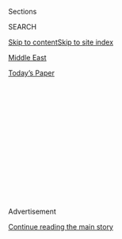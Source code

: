 <div id="app">

<div>

<div>

<div>

<div class="NYTAppHideMasthead css-1q2w90k e1suatyy0">

<div class="section css-ui9rw0 e1suatyy2">

<div class="css-eph4ug er09x8g0">

<div class="css-6n7j50">

</div>

<span class="css-1dv1kvn">Sections</span>

<div class="css-10488qs">

<span class="css-1dv1kvn">SEARCH</span>

</div>

[Skip to content](#site-content)[Skip to site index](#site-index)

</div>

<div id="masthead-section-label" class="css-1wr3we4 eaxe0e00">

[Middle
East](https://www.nytimes3xbfgragh.onion/section/world/middleeast)

</div>

<div class="css-10698na e1huz5gh0">

</div>

</div>

<div id="masthead-bar-one" class="section hasLinks css-15hmgas e1csuq9d3">

<div class="css-uqyvli e1csuq9d0">

</div>

<div class="css-1uqjmks e1csuq9d1">

</div>

<div class="css-9e9ivx">

[](https://myaccount.nytimes3xbfgragh.onion/auth/login?response_type=cookie&client_id=vi)

</div>

<div class="css-1bvtpon e1csuq9d2">

[Today’s
Paper](https://www.nytimes3xbfgragh.onion/section/todayspaper)

</div>

</div>

</div>

</div>

<div data-aria-hidden="false">

<div id="site-content" data-role="main">

<div>

<div class="css-1aor85t" style="opacity:0.000000001;z-index:-1;visibility:hidden">

<div class="css-1hqnpie">

<div class="css-epjblv">

<span class="css-17xtcya">[Middle
East](/section/world/middleeast)</span><span class="css-x15j1o">|</span><span class="css-fwqvlz">Israeli
Court Rebukes Prime Minister’s Son Over Harassing Protest
Leaders</span>

</div>

<div class="css-k008qs">

<div class="css-1iwv8en">

<span class="css-18z7m18"></span>

<div>

</div>

</div>

<span class="css-1n6z4y">https://nyti.ms/33lsNYi</span>

<div class="css-1705lsu">

<div class="css-4xjgmj">

<div class="css-4skfbu" data-role="toolbar" data-aria-label="Social Media Share buttons, Save button, and Comments Panel with current comment count" data-testid="share-tools">

  - 
  - 
  - 
  - 
    
    <div class="css-6n7j50">
    
    </div>

  - 

</div>

</div>

</div>

</div>

</div>

</div>

<div id="NYT_TOP_BANNER_REGION" class="css-13pd83m">

</div>

<div id="top-wrapper" class="css-1sy8kpn">

<div id="top-slug" class="css-l9onyx">

Advertisement

</div>

[Continue reading the main
story](#after-top)

<div class="ad top-wrapper" style="text-align:center;height:100%;display:block;min-height:250px">

<div id="top" class="place-ad" data-position="top" data-size-key="top">

</div>

</div>

<div id="after-top">

</div>

</div>

<div>

<div id="sponsor-wrapper" class="css-1hyfx7x">

<div id="sponsor-slug" class="css-19vbshk">

Supported by

</div>

[Continue reading the main
story](#after-sponsor)

<div id="sponsor" class="ad sponsor-wrapper" style="text-align:center;height:100%;display:block">

</div>

<div id="after-sponsor">

</div>

</div>

<div class="css-186x18t">

</div>

<div class="css-1vkm6nb ehdk2mb0">

# Israeli Court Rebukes Prime Minister’s Son Over Harassing Protest Leaders

</div>

Yair Netanyahu tweeted the addresses and phone numbers of three men who
led protests against his father’s administration. All three said they
later received death threats.

<div class="css-79elbk" data-testid="photoviewer-wrapper">

<div class="css-z3e15g" data-testid="photoviewer-wrapper-hidden">

</div>

<div class="css-1a48zt4 ehw59r15" data-testid="photoviewer-children">

![<span class="css-16f3y1r e13ogyst0" data-aria-hidden="true">An Israeli
court ordered Yair Netanyahu, Prime Minister Benjamin Netanyahu’s son,
center, to stop harassing three people who led protests against his
father’s
administration.</span><span class="css-cnj6d5 e1z0qqy90" itemprop="copyrightHolder"><span class="css-1ly73wi e1tej78p0">Credit...</span><span><span>Abir
Sultan/EPA, via
Shutterstock</span></span></span>](https://static01.graylady3jvrrxbe.onion/images/2020/08/02/world/02israel-netanyahu/02israel-netanyahu-articleLarge.jpg?quality=75&auto=webp&disable=upscale)

</div>

</div>

<div class="css-18e8msd">

<div class="css-vp77d3 epjyd6m0">

<div class="css-1baulvz">

By <span class="css-1baulvz last-byline" itemprop="name">Adam
Rasgon</span>

</div>

</div>

  - Aug. 2,
    2020

  - 
    
    <div class="css-4xjgmj">
    
    <div class="css-d8bdto" data-role="toolbar" data-aria-label="Social Media Share buttons, Save button, and Comments Panel with current comment count" data-testid="share-tools">
    
      - 
      - 
      - 
      - 
        
        <div class="css-6n7j50">
        
        </div>
    
      - 
    
    </div>
    
    </div>

</div>

</div>

<div class="section meteredContent css-1r7ky0e" name="articleBody" itemprop="articleBody">

<div class="css-1fanzo5 StoryBodyCompanionColumn">

<div class="css-53u6y8">

TEL AVIV — An Israeli court on Sunday ordered Prime Minister Benjamin
Netanyahu’s older son to stop harassing three people helping to lead
protests against his father’s administration after he tweeted out their
home addresses and cellphone numbers.

Judge Dorit Feinstein of the Jerusalem Magistrates Court also ordered
Yair Netanyahu, to delete the tweet, which called on his more than
88,000 followers to demonstrate in front of the homes of the protest
leaders.

“I instruct him to refrain for the next six months from harassing the
petitioners in every shape, way and form,” Judge Feinstein wrote in her
decision.

The ruling came a day after large crowds of protesters across the
country demanded Mr. Netanyahu’s ouster, criticizing his handling of the
economic and health problems stemming from the coronavirus and arguing
that he should not be permitted to serve as prime minister while under
indictment on corruption charges.

</div>

</div>

<div class="css-1fanzo5 StoryBodyCompanionColumn">

<div class="css-53u6y8">

The judge said in her decision that she was concerned the prime
minister’s son would continue to harass the petitioners and infringe
on their privacy, adding that he did not rebuke calls for violence that
were posted in response to his tweet.

One of the protest leaders, Yitzhak Ben Gonen, who represented himself
and the two other petitioners, said that Yair Netanyahu’s tweet prompted
incessant phone calls, and that each of the three received death threats
from callers.

“We are very happy about this legal victory, but the threats keep
coming,” said Mr. Ben Gonen, who is a member of A New Contract, an
anti-Netanyahu group popularly known as “Crime Minister.” The group says
Mr. Netanyahu should not be able to serve as prime minister while on
trial for bribery, fraud and breach of trust. The trial got underway in
May, and is still in its initial stages.

Later Sunday, the younger Mr. Netanyahu deleted the tweet, but in a
series of other social media posts, he strongly criticized the court’s
ruling, calling it Kafkaesque.

He also contended that courts in Israel would one day ban Israelis from
voting for his father’s Likud party and order all those on the political
right placed in “re-education camps.”

</div>

</div>

<div class="css-1fanzo5 StoryBodyCompanionColumn">

<div class="css-53u6y8">

“For a long time, Israel hasn’t been a democratic state,” he wrote in
another post, remarking that a petitioner, Haim Shadmi, had been
recorded speaking about hurling a firebomb at the prime minister’s
official residence but that Mr. Shadmi was still permitted to protest
near it. “There’s a law for right-wingers and another law for
left-wingers,” the Facebook post said.

Yair Netanyahu, 29, is a fierce defender of his father and has a history
of stoking controversy through his social media posts, some of which
even the prime minister has condemned.

In December 2018, the son wrote on Facebook that he wished the deaths of
two Israeli soldiers killed by a Palestinian gunman in the West Bank
would be “avenged,” adding, “There will never be peace with the monsters
in human form known since 1964 as ‘Palestinians.’” In a separate post at
the time, he wrote that he would prefer an Israel without Muslim
residents.

Facebook removed those posts following a flurry of complaints. It said
they included hate speech and violated its community standards.

In February, Yair Netanyahu posted on Twitter a picture of a young
Israeli, Dana Cassidy, who had been photographed earlier with Benny
Gantz, the leader of the Blue and White party. He also posted
unsubstantiated accusations that Mr. Gantz engaged in extramarital
affairs.

The posts prompted some of the son’s followers to spread unfounded
rumors that Ms. Cassidy and Mr. Gantz were having an affair.

Mr. Gantz has repeatedly clashed with the prime minister even though
they are now coalition partners.

</div>

</div>

<div class="css-1fanzo5 StoryBodyCompanionColumn">

<div class="css-53u6y8">

And in a tweet in May, the prime minister’s son questioned how Dana
Weiss, a well-known Israeli journalist, got her job at Channel 12, a
major Israeli television outlet. That tweet led some of Yair Netanyahu’s
followers to make unsubstantiated allegations that Ms. Weiss had sexual
relations with her bosses to get her position.

The son apologized for that tweet — after Ms. Weiss and Channel 12
threatened to file a lawsuit against him.

Mr. Ben Gonen, the lawyer representing his fellow protest leaders, said
he sensed that the protests were gaining momentum. “We see young people,
who are very angry about the situation in Israel and determined to
change it,” he said. “It’s too early to determine if we will change
everything, but I feel that something important and new is happening.”

</div>

</div>

</div>

<div>

</div>

<div>

</div>

<div>

</div>

<div>

<div id="bottom-wrapper" class="css-1ede5it">

<div id="bottom-slug" class="css-l9onyx">

Advertisement

</div>

[Continue reading the main
story](#after-bottom)

<div id="bottom" class="ad bottom-wrapper" style="text-align:center;height:100%;display:block;min-height:90px">

</div>

<div id="after-bottom">

</div>

</div>

</div>

</div>

</div>

## Site Index

<div>

</div>

## Site Information Navigation

  - [© <span>2020</span> <span>The New York Times
    Company</span>](https://help.nytimes3xbfgragh.onion/hc/en-us/articles/115014792127-Copyright-notice)

<!-- end list -->

  - [NYTCo](https://www.nytco.com/)
  - [Contact
    Us](https://help.nytimes3xbfgragh.onion/hc/en-us/articles/115015385887-Contact-Us)
  - [Work with us](https://www.nytco.com/careers/)
  - [Advertise](https://nytmediakit.com/)
  - [T Brand Studio](http://www.tbrandstudio.com/)
  - [Your Ad
    Choices](https://www.nytimes3xbfgragh.onion/privacy/cookie-policy#how-do-i-manage-trackers)
  - [Privacy](https://www.nytimes3xbfgragh.onion/privacy)
  - [Terms of
    Service](https://help.nytimes3xbfgragh.onion/hc/en-us/articles/115014893428-Terms-of-service)
  - [Terms of
    Sale](https://help.nytimes3xbfgragh.onion/hc/en-us/articles/115014893968-Terms-of-sale)
  - [Site
    Map](https://spiderbites.nytimes3xbfgragh.onion)
  - [Help](https://help.nytimes3xbfgragh.onion/hc/en-us)
  - [Subscriptions](https://www.nytimes3xbfgragh.onion/subscription?campaignId=37WXW)

</div>

</div>

</div>

</div>
